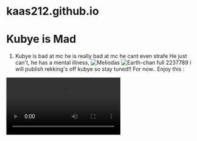 # kaas212.github.io
# Kubye is Mad
1. Kubye is bad at mc
he is really bad at mc
he cant even strafe
He just can't, he has a mental illness,
![Meliodas](https://user-images.githubusercontent.com/83949253/117639544-52547c00-b184-11eb-92c3-ab049c925a1c.jpg)
![Earth-chan full 2237789](https://user-images.githubusercontent.com/83949253/117639556-56809980-b184-11eb-8484-f5618c6f56f2.jpg)
i will publish rekking's off kubye so stay tuned!!
For now.. Enjoy this :

![meme](https://user-images.githubusercontent.com/83949253/117640316-31405b00-b185-11eb-9184-219786dca69c.mp4)




